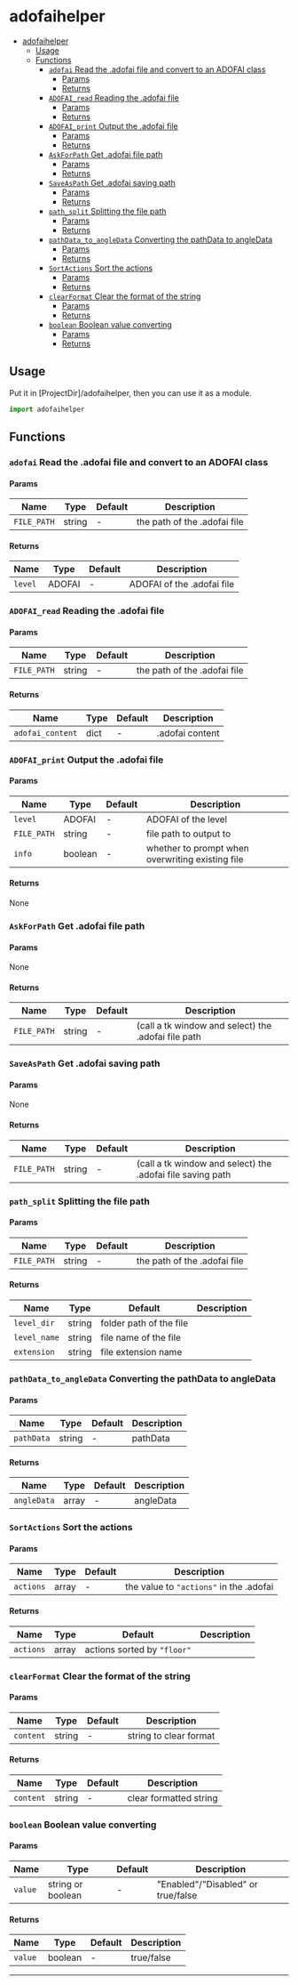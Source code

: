 # adofaihelper

- [adofaihelper](#adofaihelper)
  - [Usage](#usage)
  - [Functions](#functions)
    - [`adofai` Read the .adofai file and convert to an ADOFAI class](#adofai-read-the-adofai-file-and-convert-to-an-adofai-class)
      - [Params](#params)
      - [Returns](#returns)
    - [`ADOFAI_read` Reading the .adofai file](#adofai_read-reading-the-adofai-file)
      - [Params](#params-1)
      - [Returns](#returns-1)
    - [`ADOFAI_print` Output the .adofai file](#adofai_print-output-the-adofai-file)
      - [Params](#params-2)
      - [Returns](#returns-2)
    - [`AskForPath` Get .adofai file path](#askforpath-get-adofai-file-path)
      - [Params](#params-3)
      - [Returns](#returns-3)
    - [`SaveAsPath` Get .adofai saving path](#saveaspath-get-adofai-saving-path)
      - [Params](#params-4)
      - [Returns](#returns-4)
    - [`path_split` Splitting the file path](#path_split-splitting-the-file-path)
      - [Params](#params-5)
      - [Returns](#returns-5)
    - [`pathData_to_angleData` Converting the pathData to angleData](#pathdata_to_angledata-converting-the-pathdata-to-angledata)
      - [Params](#params-6)
      - [Returns](#returns-6)
    - [`SortActions` Sort the actions](#sortactions-sort-the-actions)
      - [Params](#params-7)
      - [Returns](#returns-7)
    - [`clearFormat` Clear the format of the string](#clearformat-clear-the-format-of-the-string)
      - [Params](#params-8)
      - [Returns](#returns-8)
    - [`boolean` Boolean value converting](#boolean-boolean-value-converting)
      - [Params](#params-9)
      - [Returns](#returns-9)

## Usage

Put it in [ProjectDir]/adofaihelper, then you can use it as a module. 

```python
import adofaihelper
```

## Functions

### `adofai` Read the .adofai file and convert to an ADOFAI class

#### Params

| Name | Type | Default | Description |
| ----- | ------- | ----- | --- |
| `FILE_PATH` | string | - | the path of the .adofai file |

#### Returns

| Name | Type | Default | Description |
| ----- | ------- | ----- | --- |
| `level` | ADOFAI | - | ADOFAI of the .adofai file |

### `ADOFAI_read` Reading the .adofai file

#### Params

| Name | Type | Default | Description |
| ----- | ------- | ----- | --- |
| `FILE_PATH` | string | - | the path of the .adofai file |

#### Returns

| Name | Type | Default | Description |
| ----- | ------- | ----- | --- |
| `adofai_content` | dict | - | .adofai content |

### `ADOFAI_print` Output the .adofai file

#### Params

| Name | Type | Default | Description |
| ----- | ------- | ----- | --- |
| `level` | ADOFAI | - | ADOFAI of the level |
| `FILE_PATH` | string | - | file path to output to |
| `info` | boolean | - | whether to prompt when overwriting existing file |

#### Returns

None

### `AskForPath` Get .adofai file path

#### Params

None

#### Returns

| Name | Type | Default | Description |
| ----- | ------- | ----- | --- |
| `FILE_PATH` | string | - | (call a tk window and select) the .adofai file path |

### `SaveAsPath` Get .adofai saving path

#### Params

None

#### Returns

| Name | Type | Default | Description |
| ----- | ------- | ----- | --- |
| `FILE_PATH` | string | - | (call a tk window and select) the .adofai file saving path |

### `path_split` Splitting the file path

#### Params

| Name | Type | Default | Description |
| ----- | ------- | ----- | --- |
| `FILE_PATH` | string | - | the path of the .adofai file |


#### Returns

| Name | Type | Default | Description |
| ----- | ------- | ----- | --- |
| `level_dir` | string | folder path of the file |
| `level_name` | string | file name of the file |
| `extension` | string | file extension name |

### `pathData_to_angleData` Converting the pathData to angleData

#### Params

| Name | Type | Default | Description |
| ----- | ------- | ----- | --- |
| `pathData` | string | - | pathData |

#### Returns

| Name | Type | Default | Description |
| ----- | ------- | ----- | --- |
| `angleData` | array | - | angleData |

### `SortActions` Sort the actions

#### Params

| Name | Type | Default | Description |
| ----- | ------- | ----- | --- |
| `actions` | array | - | the value to `"actions"` in the .adofai |

#### Returns

| Name | Type | Default | Description |
| ----- | ------- | ----- | --- |
| `actions` | array | actions sorted by `"floor"` |

### `clearFormat` Clear the format of the string

#### Params

| Name | Type | Default | Description |
| ----- | ------- | ----- | --- |
| `content` | string | - | string to clear format |

#### Returns

| Name | Type | Default | Description |
| ----- | ------- | ----- | --- |
| `content` | string | - | clear formatted string |

### `boolean` Boolean value converting

#### Params

| Name | Type | Default | Description |
| ----- | ------- | ----- | --- |
| `value` | string or boolean | - | "Enabled"/"Disabled" or true/false |

#### Returns

| Name | Type | Default | Description |
| ----- | ------- | ----- | --- |
| `value` | boolean | - | true/false |

<hr>
